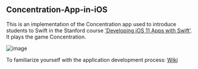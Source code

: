 ## Concentration-App-in-iOS

This is an implementation of the Concentration app used to introduce students to Swift in the Stanford course ['Developing iOS 11 Apps with Swift'](https://podcasts.apple.com/ru/podcast/developing-ios-11-apps-with-swift/id1315130780?l=en&mt=2). It plays the game Concentration.

![image](https://user-images.githubusercontent.com/50487976/105170871-9fa5d280-5b2e-11eb-99a6-8aa52224f7ab.gif)

To familiarize yourself with the application development process: [Wiki](https://github.com/eldaroid/Concentration-App-in-iOS/wiki)
